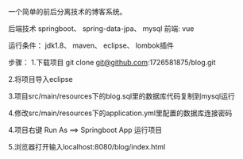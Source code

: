 一个简单的前后分离技术的博客系统。

后端技术
springboot、
spring-data-jpa、
mysql
前端:
vue

运行条件：
jdk1.8、
maven、
eclipse、
lombok插件

步骤：
1.下载项目
 git clone git@github.com:1726581875/blog.git

2.将项目导入eclipse

3.项目src/main/resources下的blog.sql里的数据库代码复制到mysql运行

4.修改src/main/resources下的application.yml里配置的数据库连接密码

4.项目右键 Run As ==> Springboot App 运行项目

5.浏览器打开输入localhost:8080/blog/index.html
